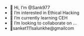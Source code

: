 - 👋 Hi, I’m @Sank977
- 👀 I’m interested in Ethical Hacking 
- 🌱 I’m currently learning CEH
- 💞️ I’m looking to collaborate on ...
- 📧sanket111salunkhe@gmailcom

<!---
Sank977/Sank977 is a ✨ special ✨ repository because its `README.md` (this file) appears on your GitHub profile.
You can click the Preview link to take a look at your changes.
--->
